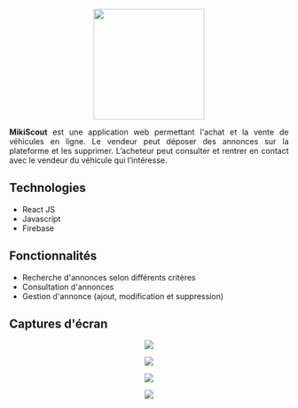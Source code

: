 <p align="center">
  <img width="200" height="200" src="https://user-images.githubusercontent.com/48489202/143499889-ff49ec6b-63b9-44c4-bdb0-85e810387572.png">
</p>
<p align="justify">
<b>MikiScout</b> est une application web permettant l'achat et la vente de véhicules en ligne. Le vendeur peut déposer des annonces sur la plateforme et les 
supprimer. L’acheteur peut consulter et rentrer en contact avec le vendeur du véhicule qui l’intéresse.
</p>

## Technologies
* React JS
* Javascript
* Firebase
	
## Fonctionnalités
* Recherche d'annonces selon différents critères
* Consultation d'annonces
* Gestion d'annonce (ajout, modification et suppression)

## Captures d'écran
<p align="center">
	<img  src="https://user-images.githubusercontent.com/48489202/143500163-963ed893-83d2-4d2e-8936-db5a27b179ad.png">
</p>
<p align="center">
	<img  src="https://user-images.githubusercontent.com/48489202/143500149-261a2d56-6d0d-4a33-b5cd-8c3b10d4af18.png">
</p>
<p align="center">
	<img  src="https://user-images.githubusercontent.com/48489202/143500151-348770f6-2af8-4cac-b475-a11bf7e6cd2e.png">
</p>
<p align="center">
	<img  src="https://user-images.githubusercontent.com/48489202/143500152-933eaa2a-408d-4231-873c-ed9a3b2516b4.png">
</p>
	
</p>
